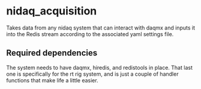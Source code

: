 # nidaq_acquisition

Takes data from any nidaq system that can interact with daqmx and inputs it into the Redis stream
according to the associated yaml settings file.



## Required dependencies
The system needs to have daqmx, hiredis, and redistools in place. That last one is specifically
for the rt rig system, and is just a couple of handler functions that make life a little easier.
